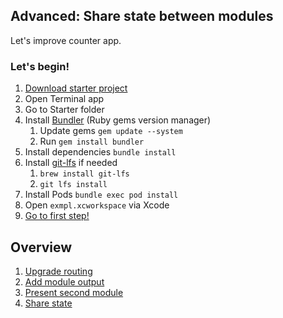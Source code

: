 ## Advanced: Share state between modules

Let's improve counter app.

### Let's begin!

1. [Download starter project](https://github.com/cooler333/Highway/raw/main/Docs/Advanced/Highway-tutorial-advanced.zip)
2. Open Terminal app
3. Go to Starter folder
4. Install [Bundler](https://bundler.io) (Ruby gems version manager)
    1. Update gems `gem update --system`
    2. Run `gem install bundler`
5. Install dependencies `bundle install`
6. Install [git-lfs](https://git-lfs.com/) if needed
    1. `brew install git-lfs`
    2. `git lfs install`
7. Install Pods `bundle exec pod install`
8. Open `exmpl.xcworkspace` via Xcode
9. [Go to first step!](FlowCoordinator.md)

## Overview

1. [Upgrade routing](FlowCoordinator.md)
2. [Add module output](ModuleOutput.md)
3. [Present second module](SecondModule.md)
4. [Share state](ShareState.md)
